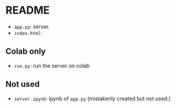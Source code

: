 # README

- `app.py`: server.
- `index.html`:

## Colab only
- `run.py`: run the server on colab

## Not used
- `server.ipynb`: ipynb of `app.py` (mistakenly created but not used.)